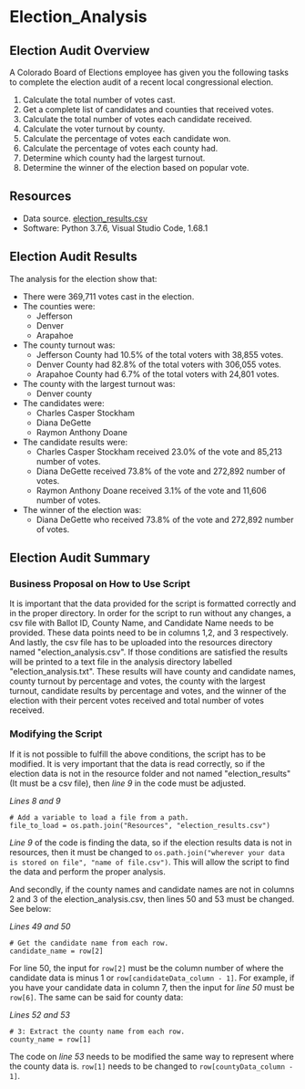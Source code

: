 # Election_Analysis

## Election Audit Overview
A Colorado Board of Elections employee has given you the following tasks to complete the election audit of a recent local congressional election.

1. Calculate the total number of votes cast.
2. Get a complete list of candidates and counties that received votes.
3. Calculate the total number of votes each candidate received.
4. Calculate the voter turnout by county.
5. Calculate the percentage of votes each candidate won.
6. Calculate the percentage of votes each county had.
7. Determine which county had the largest turnout.
8. Determine the winner of the election based on popular vote.

## Resources
- Data source. [election_results.csv](/Resources/election_results.csv)
- Software: Python 3.7.6, Visual Studio Code, 1.68.1

## Election Audit Results
The analysis for the election show that:
- There were 369,711 votes cast in the election.
- The counties were:
  - Jefferson
  - Denver
  - Arapahoe
- The county turnout was:
  - Jefferson County had 10.5% of the total voters with 38,855 votes. 
  - Denver County had 82.8% of the total voters with 306,055 votes.
  - Arapahoe County had 6.7% of the total voters with 24,801 votes.
- The county with the largest turnout was:
  - Denver county
- The candidates were:
  - Charles Casper Stockham
  - Diana DeGette
  - Raymon Anthony Doane
- The candidate results were:
  - Charles Casper Stockham received 23.0% of the vote and 85,213 number of votes.
  - Diana DeGette received 73.8% of the vote and 272,892 number of votes.
  - Raymon Anthony Doane received 3.1% of the vote and 11,606 number of votes.
- The winner of the election was:
  - Diana DeGette who received 73.8% of the vote and 272,892 number of votes.
 
## Election Audit Summary
### Business Proposal on How to Use Script
It is important that the data provided for the script is formatted correctly and in the proper directory. In order for the script to run without any changes, a csv file with Ballot ID, County Name, and Candidate Name needs to be provided. These data points need to be in columns 1,2, and 3 respectively. And lastly, the csv file has to be uploaded into the resources directory named "election_analysis.csv". If those conditions are satisfied the results will be printed to a text file in the analysis directory labelled "election_analysis.txt". These results will have county and candidate names, county turnout by percentage and votes, the county with the largest turnout, candidate results by percentage and votes, and the winner of the election with their percent votes received and total number of votes received.

### Modifying the Script
If it is not possible to fulfill the above conditions, the script has to be modified. It is very important that the data is read correctly, so if the election data is not in the resource folder and not named "election_results" (It must be a csv file), then *line 9* in the code must be adjusted.

*Lines 8 and 9*
```
# Add a variable to load a file from a path.
file_to_load = os.path.join("Resources", "election_results.csv")
```
*Line 9* of the code is finding the data, so if the election results data is not in resources, then it must be changed to `os.path.join("wherever your data is stored on file", "name of file.csv")`. This will allow the script to find the data and perform the proper analysis.

And secondly, if the county names and candidate names are not in columns 2 and 3 of the election_analysis.csv, then lines 50 and 53 must be changed. See below:

*Lines 49 and 50*
```
# Get the candidate name from each row.
candidate_name = row[2]
```
For line 50, the input for `row[2]` must be the column number of where the candidate data is minus 1 or `row[candidateData_column - 1]`. For example, if you have your candidate data in column 7, then the input for *line 50* must be `row[6]`. The same can be said for county data:

*Lines 52 and 53*
```
# 3: Extract the county name from each row.
county_name = row[1]
```
The code on *line 53* needs to be modified the same way to represent where the county data is. `row[1]` needs to be changed to `row[countyData_column - 1]`. 